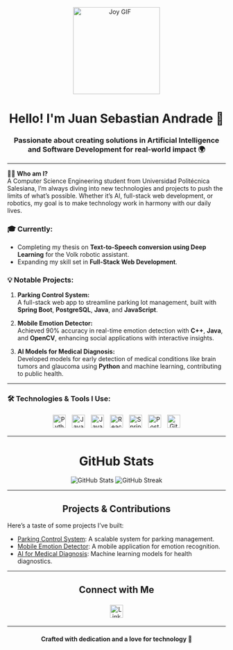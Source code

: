 <div align="center">
  <img src="https://media.tenor.com/zn8iyusePtgAAAAM/joy.gif" style="height: 200px; width: auto;" alt="Joy GIF">
</div>

<h1 align="center">Hello! I'm Juan Sebastian Andrade 🚀</h1>
<h3 align="center">Passionate about creating solutions in Artificial Intelligence and Software Development for real-world impact 🌍</h3>

---

🧑‍💻 **Who am I?**  
A Computer Science Engineering student from Universidad Politécnica Salesiana, I’m always diving into new technologies and projects to push the limits of what’s possible. Whether it’s AI, full-stack web development, or robotics, my goal is to make technology work in harmony with our daily lives.

### 🎓 Currently:
- Completing my thesis on **Text-to-Speech conversion using Deep Learning** for the Volk robotic assistant.
- Expanding my skill set in **Full-Stack Web Development**.

### 💡 Notable Projects:
1. **Parking Control System:**  
   A full-stack web app to streamline parking lot management, built with **Spring Boot**, **PostgreSQL**, **Java**, and **JavaScript**.

2. **Mobile Emotion Detector:**  
   Achieved 90% accuracy in real-time emotion detection with **C++**, **Java**, and **OpenCV**, enhancing social applications with interactive insights.

3. **AI Models for Medical Diagnosis:**  
   Developed models for early detection of medical conditions like brain tumors and glaucoma using **Python** and machine learning, contributing to public health.

---

### 🛠️ Technologies & Tools I Use:
<p align="center">
  <img src="https://cdn.jsdelivr.net/gh/devicons/devicon/icons/python/python-original.svg" style="width: 30px; height: 30px; margin: 5px;" alt="Python"/>
  <img src="https://cdn.jsdelivr.net/gh/devicons/devicon/icons/java/java-original.svg" style="width: 30px; height: 30px; margin: 5px;" alt="Java"/>
  <img src="https://cdn.jsdelivr.net/gh/devicons/devicon/icons/javascript/javascript-original.svg" style="width: 30px; height: 30px; margin: 5px;" alt="JavaScript"/>
  <img src="https://cdn.jsdelivr.net/gh/devicons/devicon/icons/react/react-original.svg" style="width: 30px; height: 30px; margin: 5px;" alt="React"/>
  <img src="https://cdn.jsdelivr.net/gh/devicons/devicon/icons/spring/spring-original-wordmark.svg" style="width: 30px; height: 30px; margin: 5px;" alt="Spring Boot"/>
  <img src="https://cdn.jsdelivr.net/gh/devicons/devicon/icons/postgresql/postgresql-original-wordmark.svg" style="width: 30px; height: 30px; margin: 5px;" alt="PostgreSQL"/>
  <img src="https://cdn.jsdelivr.net/gh/devicons/devicon/icons/github/github-original.svg" style="width: 30px; height: 30px; margin: 5px;" alt="GitHub"/>
</p>

---

<h1 align="center">GitHub Stats</h1>

<p align="center">
  <img src="https://github-readme-stats.vercel.app/api?username=SAndrade22&show_icons=true&theme=radical" alt="GitHub Stats">
  <img src="http://github-readme-streak-stats.herokuapp.com?user=SAndrade22&theme=radical&hide_border=true" alt="GitHub Streak">
</p>

---

<h2 align="center">Projects & Contributions</h2>

<p>Here’s a taste of some projects I’ve built:</p>

- [Parking Control System](https://github.com/SAndrade22/Parking-Control-System): A scalable system for parking management.
- [Mobile Emotion Detector](https://github.com/SAndrade22/Emotion-Detector): A mobile application for emotion recognition.
- [AI for Medical Diagnosis](https://github.com/SAndrade22/Medical-AI): Machine learning models for health diagnostics.

---

<h2 align="center">Connect with Me</h2>

<p align="center">
  <a href="https://www.linkedin.com/in/juan-sebastian-andrade" target="_blank"><img src="https://cdn.jsdelivr.net/gh/devicons/devicon/icons/linkedin/linkedin-original.svg" style="width: 30px; height: 30px; margin: 5px;" alt="LinkedIn"/></a>
</p>

---

<h4 align="center">Crafted with dedication and a love for technology 🌟</h4>
